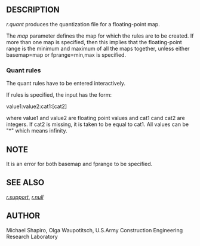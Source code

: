 ## DESCRIPTION

*r.quant* produces the quantization file for a floating-point map.

The *map* parameter defines the map for which the rules are to be
created. If more than one map is specified, then this implies that the
floating-point range is the minimum and maximum of all the maps
together, unless either basemap=map or fprange=min,max is specified.

### Quant rules

The quant rules have to be entered interactively.

If rules is specified, the input has the form:

value1:value2:cat1:\[cat2\]

where value1 and value2 are floating point values and cat1 cand cat2 are
integers. If cat2 is missing, it is taken to be equal to cat1. All
values can be \"\*\" which means infinity.

## NOTE

It is an error for both basemap and fprange to be specified.

## SEE ALSO

*[r.support](r.support.html)*, *[r.null](r.null.html)*

## AUTHOR

Michael Shapiro, Olga Waupotitsch, U.S.Army Construction Engineering
Research Laboratory
